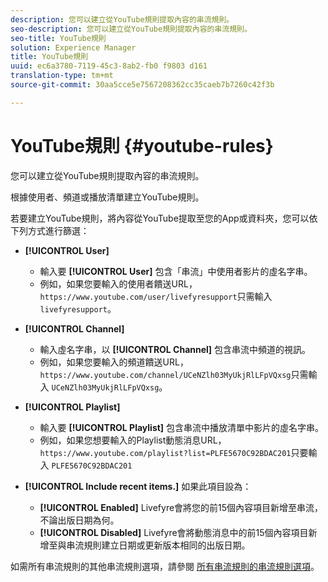 ```yaml
---
description: 您可以建立從YouTube規則提取內容的串流規則。
seo-description: 您可以建立從YouTube規則提取內容的串流規則。
seo-title: YouTube規則
solution: Experience Manager
title: YouTube規則
uuid: ec6a3780-7119-45c3-8ab2-fb0 f9803 d161
translation-type: tm+mt
source-git-commit: 30aa5cce5e7567208362cc35caeb7b7260c42f3b

---
```



# YouTube規則 {#youtube-rules}

您可以建立從YouTube規則提取內容的串流規則。

根據使用者、頻道或播放清單建立YouTube規則。

若要建立YouTube規則，將內容從YouTube提取至您的App或資料夾，您可以依下列方式進行篩選：

* **[!UICONTROL User]**
   * 輸入要 **[!UICONTROL User]** 包含「串流」中使用者影片的虛名字串。
   * 例如，如果您要輸入的使用者饋送URL， `https://www.youtube.com/user/livefyresupport`只需輸入 `livefyresupport`。

* **[!UICONTROL Channel]**
   * 輸入虛名字串，以 **[!UICONTROL Channel]** 包含串流中頻道的視訊。
   * 例如，如果您要輸入的頻道饋送URL， `https://www.youtube.com/channel/UCeNZlh03MyUkjRlLFpVQxsg`只需輸入 `UCeNZlh03MyUkjRlLFpVQxsg`。

* **[!UICONTROL Playlist]**
   * 輸入要 **[!UICONTROL Playlist]** 包含串流中播放清單中影片的虛名字串。
   * 例如，如果您想要輸入的Playlist動態消息URL， `https://www.youtube.com/playlist?list=PLFE5670C92BDAC201`只要輸入 `PLFE5670C92BDAC201`

* **[!UICONTROL Include recent items.]** 如果此項目設為：
   * **[!UICONTROL Enabled]** Livefyre會將您的前15個內容項目新增至串流，不論出版日期為何。
   * **[!UICONTROL Disabled]** Livefyre會將動態消息中的前15個內容項目新增至與串流規則建立日期或更新版本相同的出版日期。

如需所有串流規則的其他串流規則選項，請參閱 [所有串流規則的串流規則選項](../../c-streams/c-stream-rule-options-for-all-stream-rules.md#c_stream_rule_options_for_all_stream_rules)。
